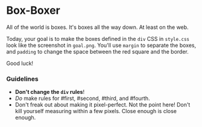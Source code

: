 # Box-Boxer

All of the world is boxes. It's boxes all the way down. At least on the web.

Today, your goal is to make the boxes defined in the `div` CSS in `style.css` look like the screenshot in `goal.png`. You'll use `margin` to separate the boxes, and `padding` to change the space between the red square and the border.

Good luck!


### Guidelines

* **Don't change the `div` rules**!
* _Do_ make rules for #first, #second, #third, and #fourth.
* Don't freak out about making it pixel-perfect. Not the point here! Don't kill yourself measuring within a few pixels. Close enough is close enough.

